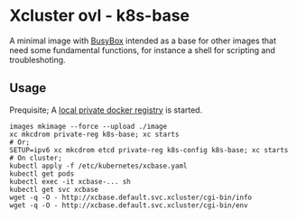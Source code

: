 # Xcluster ovl - k8s-base

A minimal image with [BusyBox](https://busybox.net/) intended as a
base for other images that need some fundamental functions, for
instance a shell for scripting and troubleshoting.

## Usage

Prequisite; A [local private docker registry](../private-reg/) is started.

```
images mkimage --force --upload ./image
xc mkcdrom private-reg k8s-base; xc starts
# Or;
SETUP=ipv6 xc mkcdrom etcd private-reg k8s-config k8s-base; xc starts
# On cluster;
kubectl apply -f /etc/kubernetes/xcbase.yaml
kubectl get pods
kubectl exec -it xcbase-... sh
kubectl get svc xcbase
wget -q -O - http://xcbase.default.svc.xcluster/cgi-bin/info
wget -q -O - http://xcbase.default.svc.xcluster/cgi-bin/env
```
